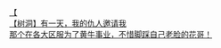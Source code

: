 [【](http://tieba.baidu.com/p/4343041260?see_lz=1&pn=)   
[【树洞】有一天，我的仇人邀请我](http://tieba.baidu.com/p/4343211695?see_lz=1&pn=)   
[那个在各大区服为了黄牛事业，不惜脚踩自己老脸的花哥！](http://tieba.baidu.com/p/4342402553?see_lz=1&pn=)   

